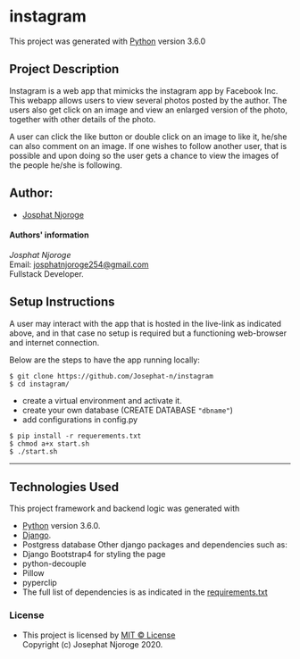 # instagram

This project was generated with [Python](https://www.python.org/) version 3.6.0 <br>

## Project Description
  Instagram is a web app that mimicks the instagram app by Facebook Inc. This webapp allows users to view several photos posted by the author. The users also get click on an image and view an enlarged version of the photo, together with other details of the photo.<br>

  A user can click the like button or double click on an image to like it, he/she can also comment on an image. If one wishes to follow another user, that is possible and upon doing so the user gets a chance to view the images of the people he/she is following.<br>  

## Author: 
  * [Josphat Njoroge](https://github.com/Josephat-n/IamJosphat)

#### Authors' information
*Josphat Njoroge* <br>
Email: josphatnjoroge254@gmail.com <br>
Fullstack Developer.<br>
         
## Setup Instructions
A user may interact with the app that is hosted in the live-link as indicated above, and in that case no setup is required but a functioning web-browser and internet connection.<br>

Below are the steps to have the app running locally:

  ```
  $ git clone https://github.com/Josephat-n/instagram
  $ cd instagram/
  ```
  * create a virtual environment and activate it.
  * create your own database (CREATE DATABASE `"dbname"`)
  * add configurations in config.py
  
  ```
  $ pip install -r requerements.txt
  $ chmod a+x start.sh
  $ ./start.sh
  ```
  <hr>
       
## Technologies Used
  This project framework and backend logic was generated with
  * [Python](https://www.python.org/) version 3.6.0. 
  * [Django](https://docs.djangoproject.com/en/3.0/releases/2.1/).<br>
  * Postgress database
  Other django packages and dependencies such as:
  * Django Bootstrap4 for styling the page 
  * python-decouple
  * Pillow
  * pyperclip
  * The full list of dependencies is as indicated in the [requirements.txt](requirements.txt)

### License
* This project is licensed by [MIT &copy; License](LICENSE.txt)<br>
  Copyright (c) Josephat Njoroge 2020.
